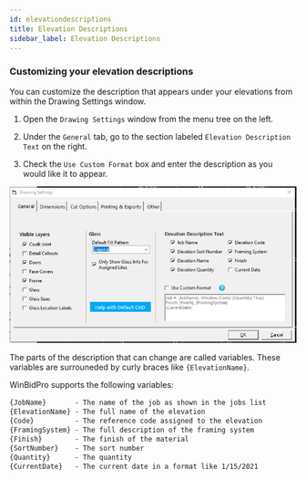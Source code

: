 ```yaml
---
id: elevationdescriptions
title: Elevation Descriptions
sidebar_label: Elevation Descriptions
---
```


### Customizing your elevation descriptions

You can customize the description that appears under your elevations from within the Drawing Settings window.

1. Open the `Drawing Settings` window from the menu tree on the left.

2. Under the `General` tab, go to the section labeled `Elevation Description Text` on the right.

3. Check the `Use Custom Format` box and enter the description as you would like it to appear.

![img](../../static/img/elevation_descriptions/elevationdescriptions1.png)

The parts of the description that can change are called variables. These variables are surrouneded by curly braces like `{ElevationName}`.


WinBidPro supports the following variables:

```
{JobName}       - The name of the job as shown in the jobs list
{ElevationName} - The full name of the elevation
{Code}          - The reference code assigned to the elevation
{FramingSystem} - The full description of the framing system
{Finish}        - The finish of the material
{SortNumber}    - The sort number
{Quantity}      - The quantity
{CurrentDate}   - The current date in a format like 1/15/2021
```